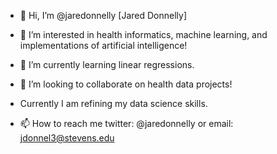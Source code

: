 - 👋 Hi, I’m @jaredonnelly [Jared Donnelly]

- 👀 I’m interested in health informatics, machine learning, and implementations of artificial intelligence!
- 🌱 I’m currently learning linear regressions.

- 💞️ I’m looking to collaborate on health data projects!
- Currently I am refining my data science skills.

- 📫 How to reach me twitter: @jaredonnelly or email: jdonnel3@stevens.edu

